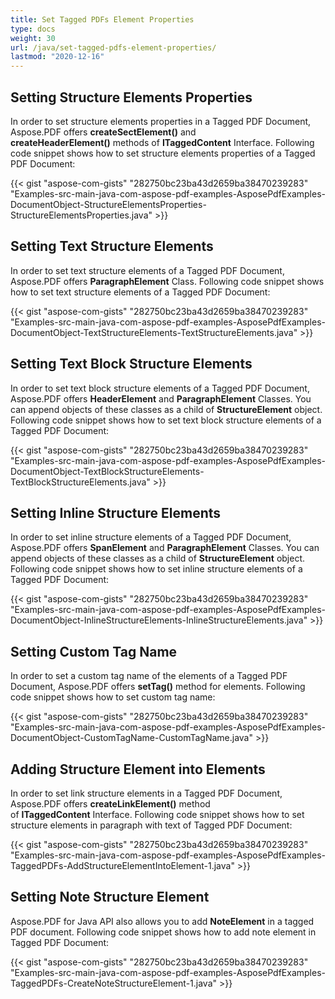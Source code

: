 ```yaml
---
title: Set Tagged PDFs Element Properties
type: docs
weight: 30
url: /java/set-tagged-pdfs-element-properties/
lastmod: "2020-12-16"
---
```


## **Setting Structure Elements Properties**
In order to set structure elements properties in a Tagged PDF Document, Aspose.PDF offers **createSectElement()** and **createHeaderElement()** methods of **ITaggedContent** Interface. Following code snippet shows how to set structure elements properties of a Tagged PDF Document:

{{< gist "aspose-com-gists" "282750bc23ba43d2659ba38470239283" "Examples-src-main-java-com-aspose-pdf-examples-AsposePdfExamples-DocumentObject-StructureElementsProperties-StructureElementsProperties.java" >}}
## **Setting Text Structure Elements**
In order to set text structure elements of a Tagged PDF Document, Aspose.PDF offers **ParagraphElement** Class. Following code snippet shows how to set text structure elements of a Tagged PDF Document:

{{< gist "aspose-com-gists" "282750bc23ba43d2659ba38470239283" "Examples-src-main-java-com-aspose-pdf-examples-AsposePdfExamples-DocumentObject-TextStructureElements-TextStructureElements.java" >}}
## **Setting Text Block Structure Elements**
In order to set text block structure elements of a Tagged PDF Document, Aspose.PDF offers **HeaderElement** and **ParagraphElement** Classes. You can append objects of these classes as a child of **StructureElement** object. Following code snippet shows how to set text block structure elements of a Tagged PDF Document:

{{< gist "aspose-com-gists" "282750bc23ba43d2659ba38470239283" "Examples-src-main-java-com-aspose-pdf-examples-AsposePdfExamples-DocumentObject-TextBlockStructureElements-TextBlockStructureElements.java" >}}
## **Setting Inline Structure Elements**
In order to set inline structure elements of a Tagged PDF Document, Aspose.PDF offers **SpanElement** and **ParagraphElement** Classes. You can append objects of these classes as a child of **StructureElement** object. Following code snippet shows how to set inline structure elements of a Tagged PDF Document:

{{< gist "aspose-com-gists" "282750bc23ba43d2659ba38470239283" "Examples-src-main-java-com-aspose-pdf-examples-AsposePdfExamples-DocumentObject-InlineStructureElements-InlineStructureElements.java" >}}
## **Setting Custom Tag Name**
In order to set a custom tag name of the elements of a Tagged PDF Document, Aspose.PDF offers **setTag()** method for elements. Following code snippet shows how to set custom tag name:

{{< gist "aspose-com-gists" "282750bc23ba43d2659ba38470239283" "Examples-src-main-java-com-aspose-pdf-examples-AsposePdfExamples-DocumentObject-CustomTagName-CustomTagName.java" >}}
## **Adding Structure Element into Elements**
In order to set link structure elements in a Tagged PDF Document, Aspose.PDF offers **createLinkElement()** method of **ITaggedContent** Interface. Following code snippet shows how to set structure elements in paragraph with text of Tagged PDF Document:

{{< gist "aspose-com-gists" "282750bc23ba43d2659ba38470239283" "Examples-src-main-java-com-aspose-pdf-examples-AsposePdfExamples-TaggedPDFs-AddStructureElementIntoElement-1.java" >}}
## **Setting Note Structure Element**
Aspose.PDF for Java API also allows you to add **NoteElement** in a tagged PDF document. Following code snippet shows how to add note element in Tagged PDF Document:

{{< gist "aspose-com-gists" "282750bc23ba43d2659ba38470239283" "Examples-src-main-java-com-aspose-pdf-examples-AsposePdfExamples-TaggedPDFs-CreateNoteStructureElement-1.java" >}}
